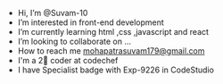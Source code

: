 - Hi, I’m @Suvam-10
- I’m interested in front-end development 
- I’m currently learning html ,css ,javascript and react
- I’m looking to collaborate on ...
- How to reach me mohapatrasuvam179@gmail.com
- I'm a 2🌟 coder at codechef
- I have Specialist badge with Exp-9226 in CodeStudio

<!---
Suvam-10/Suvam-10 is a ✨ special ✨ repository because its `README.md` (this file) appears on your GitHub profile.
You can click the Preview link to take a look at your changes.
--->
